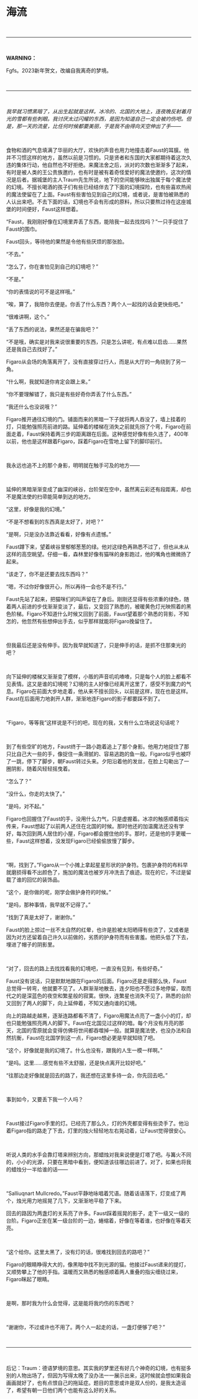 # 海流

<br>

***

<br>

**WARNING：**

Fgfs。2023新年贺文，改编自我离奇的梦境。


 <br>

***

<br>

*我早就习惯黑暗了，从出生起就是这样。冰冷的、北国的大地上，连夜晚反射着月光的雪都有些刺眼。我讨厌太过闪耀的东西，是因为知道自己一定会被灼伤吧。但是，那一天的流星，比任何时候都要美丽，于是我不由得向天空伸出了手——*

<br>

食物和酒的气息填满了华丽的大厅，欢快的声音也用力地撞击着Faust的耳膜。他并不习惯这样的地方，虽然以前是习惯的。只是贤者和东国的大家都期待着这次久违的集体行动，他自然也不好拒绝。来魔法舍之后，派对的次数也渐渐多了起来，有时是被人类的王公贵族邀约，也有时是被有着奇怪爱好的魔法使邀约，这次的情况是后者。据城堡的主人Traum先生所说，地下的空间能够映出独属于每个魔法使的幻境。不擅长喝酒的孩子们有些已经结伴去了下面的幻境探险，也有些喜欢热闹的魔法使留在了上面。Faust有些害怕见到自己的幻境，或者说，是害怕被熟悉的人认出来吧。不去下面的话，幻境也不会有形成的原料，所以只要熬过待在这座城堡的时间便好，Faust这样想着。

“Faust，我刚刚好像在幻境里弄丢了东西，能陪我一起去找找吗？”一只手捉住了Faust的围巾。

Faust回头，等待他的果然是令他有些厌烦的那张脸。

“不去。”

“怎么了，你在害怕见到自己的幻境吧？”

“不是。”

“你的表情说的可不是这样哦。”

“唉，算了，我陪你去便是。你丢了什么东西？两个人一起找的话会更快些吧。”

“很难讲啊，这个。”

“丢了东西的说法，果然还是在骗我吧？”

“不是哦，确实是对我来说很重要的东西，只是怎么讲呢，有点难以启齿……果然还是我自己去找好了。”

Figaro从会场的角落离开了，没有直接穿过行人，而是从大厅的一角绕到了另一角。

“什么啊，我就知道你肯定会跟上来。”

“你不要理解错了，我只是有些好奇你弄丢了什么东西。”

“我还什么也没说哦？”

Figaro推开通往幻境的门。铺面而来的黑暗一下子就将两人吞没了，墙上挂着的灯，只能勉强照亮前进的路。延伸着的楼梯在消失之前就先拐了个弯，Figaro在前面走着，Faust保持着两三步的距离跟在后面。这种感觉好像有些久违了，400年以前，他也是这样跟着Figaro，踩着Figaro在雪地上留下的脚印前行。

<br>

我永远也追不上的那个身影，明明就在触手可及的地方——

<br>

延伸的黑暗渐渐变成了幽深的峡谷，台阶架在空中，虽然离云彩还有段距离，却也不是魔法使的扫帚能简单到达的地方。

“这里，好像是我的幻境。”

“不是不想看到的东西真是太好了，对吧？”

“是啊，只是没办法靠近看看，好像有点遗憾。”

Faust蹲下来，望着峡谷里郁郁葱葱的绿。他对这绿色再熟悉不过了，但也从未从这样的高空眺望。仔细一看，森林里好像有猫咪的身影跑过，他的嘴角也微微扬了起来。

“该走了，你不是还要去找东西吗？”

“嗯，不过你好像很开心，所以再待一会也不是不行。”

Faust先站了起来，把猫咪们的叫声留在了身后。刚刚还显得有些浓重的绿色，随着两人前进的步伐渐渐变淡了，最后，又变回了熟悉的，被暖黄色灯光映照着的黑色阶梯。Figaro不知道什么时候又回到了前面，Faust望着那个熟悉的背影，不知怎的，他忽然有些想伸出手去，似乎那样就能将Figaro挽留住了。

<br>

但我最后还是没有伸手。因为我早就知道了，只是伸手的话，是抓不住那束光的吧？

<br>

向下延伸的楼梯又渐渐变了模样，小贩的声音叽叽喳喳，只是每个人的脸上都看不见表情。这又是谁的幻境呢？幻境的主人好像已经离开这里了，感受不到魔力的气息。Figaro在前面大步地走着，他从来不擅长回头，以前是这样，现在也是这样。Faust在后面用力地剥开人群，渐渐地连Figaro的影子都要踩不到了。

<br>

“Figaro，等等我”这样说是不行的吧，现在的我，又有什么立场说这句话呢？

<br>

到了有些空旷的地方，Faust终于一路小跑着追上了那个身影。他用力地捉住了那只比自己大一些的手，像捉住一条滑腻的、容易逃跑的鱼一般。Figaro似乎也被吓了一跳，停下了脚步，朝Faust转过头来。夕阳沿着他的发丝，在脸上勾勒出了一圈阴影，随着风轻轻摇曳着。

“怎么了？”

“没什么，你走的太快了。”

“是吗，对不起。”

Figaro也回握住了Faust的手，没用什么力气，只是虚握着。冰凉的触感顺着指尖传来，Faust想起了以前两人还住在北国的时候。那时他还的加温魔法还没有学好，每次回到两人居住的小屋，Figaro都会握住他的手。那时，还是他的手更暖一些，Faust这样想着，没发现Figaro已经偷偷放慢了脚步。

<br>

“啊，找到了。”Figaro从一个小摊上拿起星星形状的护身符。包裹护身符的布料早就磨损得看不出颜色了，施加的魔法也被岁月冲洗去了痕迹。现在的它，不过是留载了谁的回忆的装饰品。

“这个，是你做的呢，刚学会做护身符的时候。”

“是吗，那种事情，我早就不记得了。”

“找到了真是太好了，谢谢你。”

Faust的脸上掠过一丝不太自然的红晕，也许是脸被太阳晒得有些烫了，又或者是因为对方还留着自己许久以前做的，劣质的护身符而有些害羞。他把头低了下去，埋进了帽子的阴影里。

<br>

“对了，回去的路上去找找看我的幻境吧，一直没有见到，有些好奇。”

Faust没有说话，只是默默地跟在Figaro的后面。Figaro还是走得那么快，Faust总觉得一转弯，他就要不见了。人群渐渐地散去，连夕阳也不愿过多地停留，取而代之的是深蓝色的夜空和繁星般的寂寞。很快，连繁星也消失不见了，熟悉的台阶又回到了两人的脚下，向上延伸着，不知又通向谁的幻境。

向上的路越走越黑，逐渐连路都看不清了，Figaro用魔法点亮了一盏小小的灯，却也只能勉强照亮两人的脚下。Faust在北国见过这样的暗。每个月没有月亮的那天，北国的雪原就会变得仿佛将世间都吞噬掉一般。就算是魔法使，也没办法和自然抗衡，Faust在北国学到这一点，Figaro想必更是早就知晓了吧。

“这个，好像就是我的幻境了。什么也没有，跟我的人生一模一样啊。”

“是吗。这里……感觉有些不太舒服，还是快点离开比较好吧。”

“往那边走好像就是回去的路了，我还想在这里多待一会，你先回去吧。”

<br>

事到如今，又要丢下我一个人吗？

<br>

Faust接过Figaro手里的灯。已经亮了那么久，灯的外壳都变得有些烫手了。他沿着Figaro指的路走了下去，灯里的烛火轻轻地左右晃动着，让Faust觉得很安心。

<br>

听说人类的水手会靠灯塔来辨别方向，那蜡烛对我来说便是灯塔了吧。与篝火不同的，小小的光源，只要在黑暗中看到，便知道该往哪边前进了。对了，如果也将我的蜡烛分一半给谁的话——

<br>

“Salliuqnart Mullcredo。”Faust平静地咏唱着咒语。随着话语落下，灯变成了两个，烛光用力地摇晃了几下，又渐渐地平稳了下来。

回去的路因为两盏灯的关系亮了许多。Faust踩着摇晃的影子，走下一级又一级的台阶。Figaro正坐在某一级台阶的一边，蜷缩着，好像在等着谁，也好像在等着天亮。

<br>

“这个给你。这里太黑了，没有灯的话，很难找到回去的路吧？”

Figaro的眼睛睁得大大的，像黑暗中找不到光源的猫。他接过Faust递来的提灯，又顺势攀上了他的手指。温暖而又熟悉的触感顺着两人重叠的指尖缠绕过来，Figaro眯起了眼睛。

<br>

是啊，那时我为什么会觉得，这是能将我灼伤的东西呢？

<br>

“谢谢你，不过或许也不用了。两个人一起走的话，一盏灯便够了吧？”

<br>

***

<br>

后记：Traum：德语梦境的意思。其实我的梦里还有好几个神奇的幻境，也有挺多别的人物出场了，但因为写得太晚了没办法一一展示出来，这时候就会想如果我会画画就好了，也有点恨自己的拖延症。题目的意思或许是双人份的，是我太造谣了，希望有朝一日他们两个也能有这么好的关系。

<br>